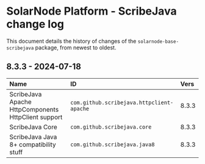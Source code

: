 # SolarNode Platform - ScribeJava change log

This document details the history of changes of the `solarnode-base-scribejava` package, from newest to
oldest.

## 8.3.3 - 2024-07-18

| Name                                                | ID                                        | Vers  |
|:----------------------------------------------------|:------------------------------------------|:------|
| ScribeJava Apache HttpComponents HttpClient support | `com.github.scribejava.httpclient-apache` | 8.3.3 |
| ScribeJava Core                                     | `com.github.scribejava.core`              | 8.3.3 |
| ScribeJava Java 8+ compatibility stuff              | `com.github.scribejava.java8`             | 8.3.3 |
